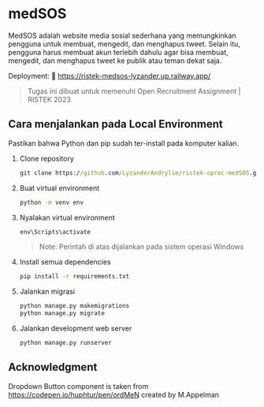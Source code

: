 # medSOS

MedSOS adalah website media sosial sederhana yang memungkinkan pengguna untuk membuat, mengedit, dan menghapus tweet. Selain itu, pengguna harus membuat akun terlebih dahulu agar bisa  membuat, mengedit, dan menghapus tweet ke publik atau teman dekat saja.

Deployment:
:link: <https://ristek-medsos-lyzander.up.railway.app/>

> Tugas ini dibuat untuk memenuhi Open Recruitment Assignment | RISTEK 2023

## Cara menjalankan pada Local Environment

Pastikan bahwa Python dan pip sudah ter-install pada komputer kalian.

1. Clone repository

    ```cmd
    git clone https://github.com/LyzanderAndrylie/ristek-oprec-medSOS.git
    ```

2. Buat virtual environment

    ```cmd
    python -m venv env
    ```

3. Nyalakan virtual environment

    ```cmd
    env\Scripts\activate
    ```

    > Note: Perintah di atas dijalankan pada sistem operasi Windows

4. Install semua dependencies

    ```cmd
    pip install -r requirements.txt
    ```

5. Jalankan migrasi

    ```cmd
    python manage.py makemigrations
    python manage.py migrate
    ```

6. Jalankan development web server

    ```cmd
    python manage.py runserver
    ```

## Acknowledgment

Dropdown Button component is taken from <https://codepen.io/huphtur/pen/ordMeN> created by M.Appelman
